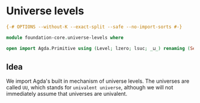 # Universe levels

```agda
{-# OPTIONS --without-K --exact-split --safe --no-import-sorts #-}

module foundation-core.universe-levels where

open import Agda.Primitive using (Level; lzero; lsuc; _⊔_) renaming (Set to UU) public
```

## Idea

We import Agda's built in mechanism of universe levels. The universes are called `UU`, which stands for `univalent universe`, although we will not immediately assume that universes are univalent.
